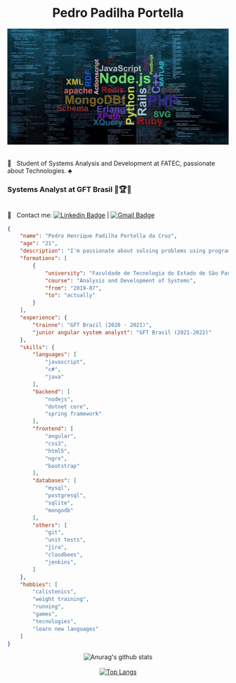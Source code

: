 <h1 align="center">Pedro Padilha Portella</h1> 
<img width="auto" src="https://github.com/PedroPadilhaPortella/PedroPadilhaPortella/blob/master/index.jpg">

 <br/> :purple_heart: &nbsp; Student of Systems Analysis and Development at FATEC, passionate about Technologies. :clubs:
  ### Systems Analyst at GFT Brasil :gem::trophy::gem:
  
<br/> :email: &nbsp; Contact me: [![Linkedin Badge](https://img.shields.io/badge/-PedroPortella-blue?style=flat-square&logo=Linkedin&logoColor=white&link=https://www.linkedin.com/in/pedro-padilha-portella-02a67318a/)](https://www.linkedin.com/in/pedro-padilha-portella-02a67318a/) 
| 
[![Gmail Badge](https://img.shields.io/badge/-pedro.kadjin.sg@gmail.com-c14438?style=flat-square&logo=Gmail&logoColor=white&link=mailto:pedro.kadjin.sg@gmail.com)](mailto:pedro.kadjin.sg@gmail.com)

```json
{
    "name": "Pedro Henrique Padilha Portella da Cruz",
    "age": "21",
    "description": "I'm passionate about solving problems using programming",
    "formations": [
        {
            "university": "Faculdade de Tecnologia do Estado de São Paulo - Zona Sul",
            "course": "Analysis and Development of Systems",
            "from": "2019-07",
            "to": "actually"
        }
    ],
    "experience": {
        "trainne": "GFT Brazil (2020 - 2021)",
        "junior angular system analyst": "GFT Brasil (2021-2022)"
    },
    "skills": {
        "languages": [
            "javascript",
            "c#",
            "java"
        ],
        "backend": [
            "nodejs",
            "dotnet core",
            "spring framework"
        ],
        "frontend": [
            "angular",
            "css3",
            "html5",
            "ngrx",
            "bootstrap"
        ],
        "databases": [
            "mysql",
            "postgresql",
            "sqlite",
            "mongodb"
        ],
        "others": [
            "git",
            "unit tests",
            "jira",
            "cloudbees",
            "jenkins",
        ]
    },
    "hobbies": [
        "calistenics",
        "weight training",
        "running",
        "games",
        "tecnologies",
        "learn new languages"
    ]
}

```

<div align="center">

![Anurag's github stats](https://github-readme-stats.vercel.app/api?username=pedropadilhaportella&show_icons=true&theme=tokyonight)<br/><br/>
[![Top Langs](https://github-readme-stats.vercel.app/api/top-langs/?username=pedropadilhaportella&layout=compact&show_icons=true&theme=tokyonight)](https://github.com/eeikee/github-readme-stats)

 </div>
